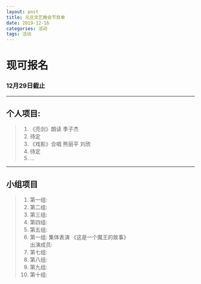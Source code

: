 ```yaml
---
layout: post
title: 元旦文艺晚会节目单
date: 2019-12-16
categories: 活动
tags: 活动 
---
```


# **现可报名**






### **12月29日截止**  
---  
## **个人项目:**  
> 1. 《亮剑》朗读     季子杰
> 2. 待定
> 3. 《戏影》合唱    熊丽平 刘欣
> 4. 待定  
> 5. …  

***
## **小组项目**
> 1. 第一组:   
> 2. 第二组:   
> 3. 第三组:   
> 4. 第四组:   
> 5. 第五组:   
> 6. 第一组:   集体表演  《这是一个魔王的故事》  
>  出演成员:  
> 7. 第七组:   
> 8. 第八组:   
> 9. 第九组:   
> 10.  第十组:  
